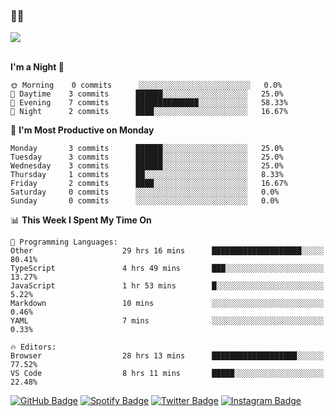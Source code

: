 ### 🤙🍺

<a href="https://github-readme-stats.vercel.app/api?username=hzak2xx&count_private=true&show_icons=true&theme=dracula">
  <img align="center" src="https://github-readme-stats.vercel.app/api?username=hzak2xx&count_private=true&show_icons=true&theme=dracula" />
</a>  
</br>
</br>

<!--START_SECTION:waka-->
**I'm a Night 🦉** 

```text
🌞 Morning    0 commits      ░░░░░░░░░░░░░░░░░░░░░░░░░   0.0% 
🌆 Daytime    3 commits      ██████░░░░░░░░░░░░░░░░░░░   25.0% 
🌃 Evening    7 commits      ██████████████░░░░░░░░░░░   58.33% 
🌙 Night      2 commits      ████░░░░░░░░░░░░░░░░░░░░░   16.67%

```
📅 **I'm Most Productive on Monday** 

```text
Monday       3 commits      ██████░░░░░░░░░░░░░░░░░░░   25.0% 
Tuesday      3 commits      ██████░░░░░░░░░░░░░░░░░░░   25.0% 
Wednesday    3 commits      ██████░░░░░░░░░░░░░░░░░░░   25.0% 
Thursday     1 commits      ██░░░░░░░░░░░░░░░░░░░░░░░   8.33% 
Friday       2 commits      ████░░░░░░░░░░░░░░░░░░░░░   16.67% 
Saturday     0 commits      ░░░░░░░░░░░░░░░░░░░░░░░░░   0.0% 
Sunday       0 commits      ░░░░░░░░░░░░░░░░░░░░░░░░░   0.0%

```


📊 **This Week I Spent My Time On** 

```text
💬 Programming Languages: 
Other                    29 hrs 16 mins      ████████████████████░░░░░   80.41% 
TypeScript               4 hrs 49 mins       ███░░░░░░░░░░░░░░░░░░░░░░   13.27% 
JavaScript               1 hr 53 mins        █░░░░░░░░░░░░░░░░░░░░░░░░   5.22% 
Markdown                 10 mins             ░░░░░░░░░░░░░░░░░░░░░░░░░   0.46% 
YAML                     7 mins              ░░░░░░░░░░░░░░░░░░░░░░░░░   0.33%

🔥 Editors: 
Browser                  28 hrs 13 mins      ███████████████████░░░░░░   77.52% 
VS Code                  8 hrs 11 mins       █████░░░░░░░░░░░░░░░░░░░░   22.48%

```


<!--END_SECTION:waka-->

[![GitHub Badge](https://img.shields.io/badge/GitHub-100000?style=for-the-badge&logo=github&logoColor=white)](https://github.com/hzak2xx)
[![Spotify Badge](https://img.shields.io/badge/Spotify-1ED760?&style=for-the-badge&logo=spotify&logoColor=white)](https://open.spotify.com/user/uf90s6sbbh75a1mt44clkhkvf)
[![Twitter Badge](https://img.shields.io/badge/Twitter-1DA1F2?style=for-the-badge&logo=twitter&logoColor=white)](https://twitter.com/hzak2xx)
[![Instagram Badge](https://img.shields.io/badge/Instagram-E4405F?style=for-the-badge&logo=instagram&logoColor=white)](https://www.instagram.com/hzak2xx/)
